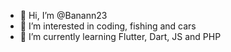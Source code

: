 - 👋 Hi, I’m @Banann23
- 👀 I’m interested in coding, fishing and cars
- 🌱 I’m currently learning Flutter, Dart, JS and PHP

<!---
Banann23/Banann23 is a ✨ special ✨ repository because its `README.md` (this file) appears on your GitHub profile.
You can click the Preview link to take a look at your changes.
--->
